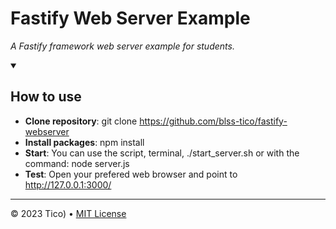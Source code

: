 <!-- 
  <<< Author notes: Header of the Document >>> 
  It's only for study purposes. 
-->

# Fastify Web Server Example

_A Fastify framework web server example for students._

<!-- 
  <<< Author notes: Minimal help >>> 
  See some instructions for use the project.
-->

<details id=0 open>
<summary><h2>How to use</h2></summary>

- **Clone repository**: git clone https://github.com/blss-tico/fastify-webserver
- **Install packages**: npm install
- **Start**: You can use the script, terminal, ./start_server.sh or with the command: node server.js
- **Test**: Open your prefered web browser and point to http://127.0.0.1:3000/


<!--
  <<< Author notes: Footer >>>
  Add a link to get support, GitHub status page, code of conduct, license link.
-->

---

&copy; 2023 Tico) &bull; [MIT License](https://gh.io/mit)

